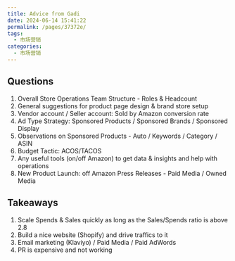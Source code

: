 ```yaml
---
title: Advice from Gadi
date: 2024-06-14 15:41:22
permalink: /pages/37372e/
tags: 
  - 市场营销
categories: 
  - 市场营销
---
```


## Questions

1. Overall Store Operations Team Structure - Roles & Headcount
2. General suggestions for product page design & brand store setup
3. Vendor account / Seller account: Sold by Amazon conversion rate
4. Ad Type Strategy: Sponsored Products / Sponsored Brands / Sponsored Display
5. Observations on Sponsored Products - Auto / Keywords / Category / ASIN
6. Budget Tactic: ACOS/TACOS
7. Any useful tools (on/off Amazon) to get data & insights and help with operations
8. New Product Launch: off Amazon Press Releases - Paid Media / Owned Media

## Takeaways

1. Scale Spends & Sales quickly as long as the Sales/Spends ratio is above 2.8
2. Build a nice website (Shopify) and drive traffics to it
3. Email marketing (Klaviyo) / Paid Media / Paid AdWords
4. PR is expensive and not working

